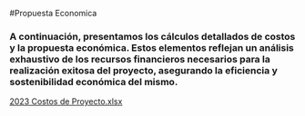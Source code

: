 #Propuesta Economica 
### A continuación, presentamos los cálculos detallados de costos y la propuesta económica. Estos elementos reflejan un análisis exhaustivo de los recursos financieros necesarios para la realización exitosa del proyecto, asegurando la eficiencia y sostenibilidad económica del mismo.
[2023 Costos de Proyecto.xlsx](https://github.com/Ingenieria-Software-2023/Software-Innovators/files/13455476/2023.Costos.de.Proyecto.xlsx)
